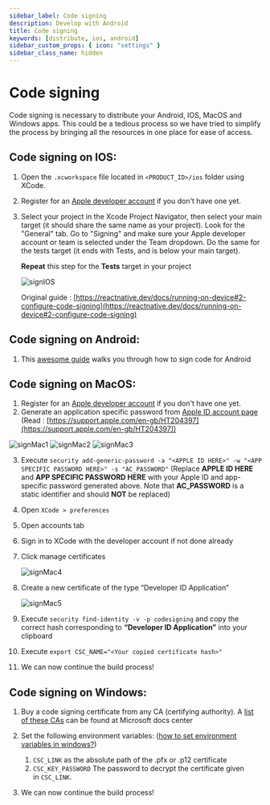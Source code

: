 ```yaml
---
sidebar_label: Code signing
description: Develop with Android
title: Code signing
keywords: [distribute, ios, android]
sidebar_custom_props: { icon: "settings" }
sidebar_class_name: hidden
---
```


# Code signing

Code signing is necessary to distribute your Android, IOS, MacOS and Windows apps. This could be a tedious process so we have tried to simplify the process by bringing all the resources in one place for ease of access.

## Code signing on IOS:

1.  Open the `.xcworkspace` file located in `<PRODUCT_ID>/ios` folder using XCode.
2.  Register for an [Apple developer account](https://developer.apple.com/) if you don't have one yet.
3.  Select your project in the Xcode Project Navigator, then select your main target (it should share the same name as your project). Look for the "General" tab. Go to "Signing" and make sure your Apple developer account or team is selected under the Team dropdown. Do the same for the tests target (it ends with Tests, and is below your main target).

    **Repeat** this step for the **Tests** target in your project

    <image alt="signIOS" className="guide-img" lightImageSrc="guides/SignIOS1.png" darkImageSrc="guides/SignIOS1.png" />

    Original guide : [https://reactnative.dev/docs/running-on-device#2-configure-code-signing](https://reactnative.dev/docs/running-on-device#2-configure-code-signing)

## Code signing on Android:

1.  This [awesome guide](https://reactnative.dev/docs/signed-apk-android) walks you through how to sign code for Android

## Code signing on MacOS:

1.  Register for an [Apple developer account](https://developer.apple.com/) if you don't have one yet.
2.  Generate an application specific password from [Apple ID account page](https://appleid.apple.com/account/home) (Read : [https://support.apple.com/en-gb/HT204397](https://support.apple.com/en-gb/HT204397))

   <image alt="signMac1" className="guide-img" lightImageSrc="guides/SignMac1.png" darkImageSrc="guides/SignMac1.png" />
    <image alt="signMac2" className="guide-img" lightImageSrc="guides/SignMac2.png" darkImageSrc="guides/SignMac2.png" />
    <image alt="signMac3" className="guide-img" lightImageSrc="guides/SignMac3.png" darkImageSrc="guides/SignMac3.png" />

3.  Execute `security add-generic-password -a "<APPLE ID HERE>" -w "<APP SPECIFIC PASSWORD HERE>" -s "AC_PASSWORD"` (Replace **APPLE ID HERE** and **APP SPECIFIC PASSWORD HERE** with your Apple ID and app-specific password generated above. Note that **AC_PASSWORD** is a static identifier and should **NOT** be replaced)
4.  Open `XCode > preferences`
5.  Open accounts tab
6.  Sign in to XCode with the developer account if not done already
7.  Click manage certificates

      <image alt="signMac4" className="guide-img" lightImageSrc="guides/SignMac4.png" darkImageSrc="guides/SignMac4.png" />

8.  Create a new certificate of the type “Developer ID Application”

     <image alt="signMac5" className="guide-img" lightImageSrc="guides/SignMac5.png" darkImageSrc="guides/SignMac5.png" />

9.  Execute `security find-identity -v -p codesigning` and copy the correct hash corresponding to **“Developer ID Application”** into your clipboard
10. Execute `export CSC_NAME="<Your copied certificate hash>"`

11. We can now continue the build process!

## Code signing on Windows:

1.  Buy a code signing certificate from any CA (certifying authority). A [list of these CAs](https://docs.microsoft.com/en-us/windows-hardware/drivers/dashboard/get-a-code-signing-certificate) can be found at Microsoft docs center
2.  Set the following environment variables: ([how to set environment variables in windows?](https://docs.oracle.com/en/database/oracle/r-enterprise/1.5.1/oread/creating-and-modifying-environment-variables-on-windows.html#GUID-DD6F9982-60D5-48F6-8270-A27EC53807D0))

    1.  `CSC_LINK` as the absolute path of the .pfx or .p12 certificate
    2.  `CSC_KEY_PASSWORD` The password to decrypt the certificate given in `CSC_LINK`.

3.  We can now continue the build process!
